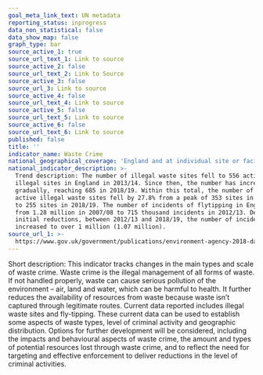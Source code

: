 ```yaml
---
goal_meta_link_text: UN metadata
reporting_status: inprogress
data_non_statistical: false
data_show_map: false
graph_type: bar
source_active_1: true
source_url_text_1: Link to source
source_active_2: false
source_url_text_2: Link to Source
source_active_3: false
source_url_3: Link to source
source_active_4: false
source_url_text_4: Link to source
source_active_5: false
source_url_text_5: Link to source
source_active_6: false
source_url_text_6: Link to source
published: false
title: ''
indicator_name: Waste Crime
national_geographical_coverage: 'England and at individual site or facility level. '
national_indicator_description: >-
  Trend description: The number of illegal waste sites fell to 556 active
  illegal sites in England in 2013/14. Since then, the number has increased
  gradually, reaching 685 in 2018/19. Within this total, the number of high-risk
  active illegal waste sites fell by 27.8% from a peak of 353 sites in 2012/13
  to 255 sites in 2018/19. The number of incidents of flytipping in England fell
  from 1.28 million in 2007/08 to 715 thousand incidents in 2012/13. Despite
  initial reductions, between 2012/13 and 2018/19, the number of incidents
  increased to over 1 million (1.07 million).
source_url_1: >-
  https://www.gov.uk/government/publications/environment-agency-2018-data-on-regulated-businesses-in-england
---
```

Short description: This indicator tracks changes in the main types and scale of waste crime. Waste crime is the illegal management of all forms of waste. If not handled properly, waste can cause serious pollution of the environment – air, land and water, which can be harmful to health. It further reduces the availability of resources from waste because waste isn’t captured through legitimate routes. Current data reported includes illegal waste sites and fly-tipping. These current data can be used to establish some aspects of waste types, level of criminal activity and geographic distribution. Options for further development will be considered, including the impacts and behavioural aspects of waste crime, the amount and types of potential resources lost through waste crime, and to reflect the need for targeting and effective enforcement to deliver reductions in the level of criminal activities.